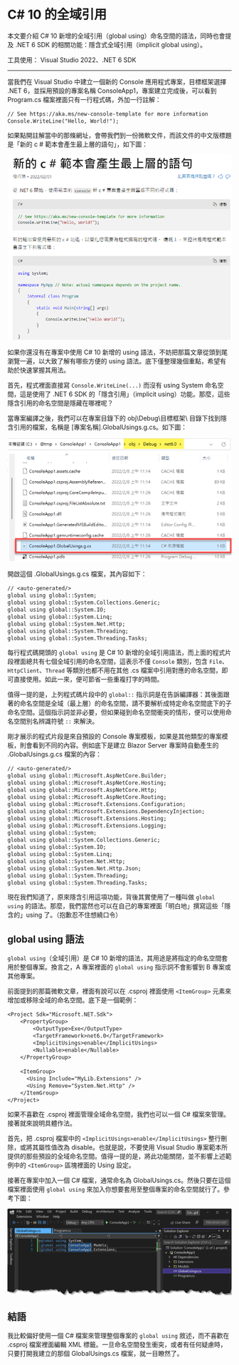 # C# 10 的全域引用

本文要介紹 C# 10 新增的全域引用（global using）命名空間的語法，同時也會提及 .NET 6 SDK 的相關功能：隱含式全域引用（implicit global using）。

工具使用： Visual Studio 2022、.NET 6 SDK

---

當我們在 Visual Studio 中建立一個新的 Console 應用程式專案，目標框架選擇 .NET 6，並採用預設的專案名稱 ConsoleApp1，專案建立完成後，可以看到 Program.cs 檔案裡面只有一行程式碼，外加一行註解：
 
    // See https://aka.ms/new-console-template for more information
    Console.WriteLine("Hello, World!");

如果點開註解當中的那條網址，會帶我們到一份微軟文件，而該文件的中文版標題是「新的 c # 範本會產生最上層的語句」，如下圖：
 
![](ms-article.png)
 
如果你還沒有在專案中使用 C# 10 新增的 using 語法，不妨把那篇文章從頭到尾瀏覽一遍，以大致了解有哪些方便的 using 語法。底下僅整理幾個重點，希望有助於快速掌握其用法。
 
首先，程式裡面直接寫 `Console.WriteLine(...)` 而沒有 using System 命名空間，這是使用了 .NET 6 SDK 的「隱含引用」（implicit using）功能。那麼，這些隱含引用的命名空間是隱藏在哪裡呢？

當專案編譯之後，我們可以在專案目錄下的 obj\Debug\目標框架\ 目錄下找到隱含引用的檔案，名稱是 [專案名稱].GlobalUsings.g.cs。如下圖：
 
![](implicit-usings-file.png)
 
開啟這個 .GlobalUsings.g.cs 檔案，其內容如下：
 
    // <auto-generated/>
    global using global::System;
    global using global::System.Collections.Generic;
    global using global::System.IO;
    global using global::System.Linq;
    global using global::System.Net.Http;
    global using global::System.Threading;
    global using global::System.Threading.Tasks;

每行程式碼開頭的 `global using` 是 C# 10 新增的全域引用語法，而上面的程式片段裡面總共有七個全域引用的命名空間，這表示不僅 `Console` 類別，包含 `File`、`HttpClient`、`Thread` 等類別也都不用在其他 .cs 檔案中引用對應的命名空間，即可直接使用。如此一來，便可節省一些重複打字的時間。

值得一提的是，上列程式碼片段中的 `global::` 指示詞是在告訴編譯器：其後面跟著的命名空間是全域（最上層）的命名空間，請不要解析成特定命名空間底下的子命名空間。這個指示詞並非必要，但如果碰到命名空間衝突的情形，便可以使用命名空間別名辨識符號 `::` 來解決。

剛才展示的程式片段是來自預設的 Console 專案模板，如果是其他類型的專案模板，則會看到不同的內容。例如底下是建立 Blazor Server 專案時自動產生的 .GlobalUsings.g.cs 檔案的內容：

~~~~
// <auto-generated/>
global using global::Microsoft.AspNetCore.Builder;
global using global::Microsoft.AspNetCore.Hosting;
global using global::Microsoft.AspNetCore.Http;
global using global::Microsoft.AspNetCore.Routing;
global using global::Microsoft.Extensions.Configuration;
global using global::Microsoft.Extensions.DependencyInjection;
global using global::Microsoft.Extensions.Hosting;
global using global::Microsoft.Extensions.Logging;
global using global::System;
global using global::System.Collections.Generic;
global using global::System.IO;
global using global::System.Linq;
global using global::System.Net.Http;
global using global::System.Net.Http.Json;
global using global::System.Threading;
global using global::System.Threading.Tasks;
~~~~
 
 現在我們知道了，原來隱含引用這項功能，背後其實使用了一種叫做 `global using` 的語法。那麼，我們當然也可以在自己的專案裡面「明白地」撰寫這些「隱含的」using 了。（抱歉忍不住想繞口令）
 
## global using 語法
 
`global using`（全域引用）是 C# 10 新增的語法，其用途是將指定的命名空間套用於整個專案。換言之，A 專案裡面的 `global using` 指示詞不會影響到 B 專案或其他專案。
 
前面提到的那篇微軟文章，裡面有說可以在 .csproj 裡面使用 `<ItemGroup>` 元素來增加或移除全域的命名空間。底下是一個範例：
 
~~~~
<Project Sdk="Microsoft.NET.Sdk">
    <PropertyGroup>
        <OutputType>Exe</OutputType>
        <TargetFramework>net6.0</TargetFramework>
        <ImplicitUsings>enable</ImplicitUsings>
        <Nullable>enable</Nullable>
    </PropertyGroup>
    
    <ItemGroup>
      <Using Include="MyLib.Extensions" />
      <Using Remove="System.Net.Http" />
    </ItemGroup>    
</Project>
~~~~
 
如果不喜歡在 .csproj 裡面管理全域命名空間，我們也可以一個 C# 檔案來管理。接著就來說明具體作法。
 
首先，把 .csproj 檔案中的 `<ImplicitUsings>enable</ImplicitUsings>` 整行刪除，或將其屬性值改為 disable。也就是說，不要使用 Visual Studio 專案範本所提供的那些預設的全域命名空間。值得一提的是，將此功能關閉，並不影響上述範例中的 `<ItemGroup>` 區塊裡面的 Using 設定。
 
接著在專案中加入一個 C# 檔案，通常命名為 GlobalUsings.cs。然後只要在這個檔案裡面使用 `global using` 來加入你想要套用至整個專案的命名空間就行了。參考下圖：

![](ide.png)

## 結語
 
我比較偏好使用一個 C# 檔案來管理整個專案的 `global using` 敘述，而不喜歡在 .csproj 檔案裡面編輯 XML 標籤。一旦命名空間發生衝突，或者有任何疑慮時，只要打開我建立的那個 GlobalUsings.cs 檔案，就一目瞭然了。
 
